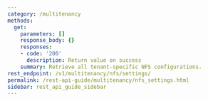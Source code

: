```yaml
---
category: /multitenancy
methods:
  get:
    parameters: []
    response_body: {}
    responses:
    - code: '200'
      description: Return value on success
    summary: Retrieve all tenant-specific NFS configurations.
rest_endpoint: /v1/multitenancy/nfs/settings/
permalink: /rest-api-guide/multitenancy/nfs_settings.html
sidebar: rest_api_guide_sidebar
---
```

